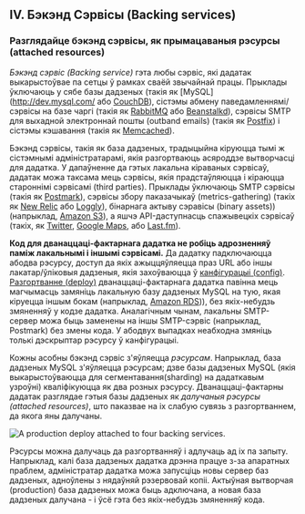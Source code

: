 ## IV. Бэкэнд Сэрвісы (Backing services)
### Разглядайце бэкэнд сэрвісы, як прымацаваныя рэсурсы (attached resources)

*Бэкэнд сэрвіс (Backing service)* гэта любы сэрвіс, які дадатак выкарыстоўвае па сетцы ў рамках сваёй звычайнай працы. Прыклады ўключаюць у сябе базы дадзеных (такія як [MySQL](http://dev.mysql.com/ або [CouchDB](http://couchdb.apache.org/)), сістэмы абмену паведамленнямі/сэрвісы на базе чаргі (такія як [RabbitMQ](http://www.rabbitmq.com/) або [Beanstalkd](https://beanstalkd.github.io)), сэрвісы SMTP для выхадной электроннай пошты (outband emails) (такія як [Postfix](http://www.postfix.org/)) і сістэмы кэшавання (такія як [Memcached](http://memcached.org/)).

Бэкэнд сэрвісы, такія як база дадзеных, традыцыйна кіруюцца тымі ж сістэмнымі адміністратарамі, якія разгортваюць асяроддзе вытворчасці для дадатка. У дапаўненне да гэтых лакальна кіраваных сэрвісаў, дадатак можа таксама мець сэрвісы, якія прадстаўляюцца і кіраюцца староннімі сэрвісамі (third parties). Прыклады ўключаюць SMTP сэрвісы (такія як [Postmark](http://postmarkapp.com/)), сэрвісы збору паказачыкаў (metrics-gathering) (такіх як [New Relic](http://newrelic.com/) або [Loggly](http://www.loggly.com/)), бінарнага актыву сэравісы (binary assets)) (напрыклад, [Amazon S3](http://aws.amazon.com/s3/)), а яшчэ API-даступнасць спажывецкіх cэрвіcаў (такіх, як [Twitter](http://dev.twitter.com/), [Google Maps](https://developers.google.com/maps/), або  [Last.fm](http://www.last.fm/api)).

**Код для дванаццаці-фактарнага дадатка не робіць адрозненняў паміж лакальнымі і іншымі сэрвісамі.** Да дадатку падключаюцца абодва рэсурсу, доступ да якіх ажыццяўляецца праз URL або іншы лакатар/ўліковыя дадзеныя, якія захоўваюцца ў [канфігурацыі (config)](./config). [Разгортванне (deploy)](./codebase) дванаццаці-фактарнага дадатка павінна мець магчымасць замяніць лакальную базу дадзеных MySQL на тую, якая кіруецца іншым бокам (напрыклад, [Amazon RDS](http://aws.amazon.com/rds/))), без якіх-небудзь змяненняў у кодзе дадатка. Аналагічным чынам, лакальны SMTP-сервер можа быць заменены на іншы SMTP-сэрвіс (напрыклад, Postmark) без змены кода. У абодвух выпадках неабходна змяніць толькі дэскрыптар рэсурсу ў канфігурацыі.

Кожны асобны бэкэнд сэрвіс з'яўляецца *рэсурсам*. Напрыклад, база дадзеных MySQL з'яўляецца рэсурсам; дзве базы дадзеных MySQL (якія выкарыстоўваюцца для сегментавання(sharding) на дадаткавым узроўні) кваліфікуюцца як два розных рэсурсу. Дванаццаці-фактарны дадатак разглядае гэтыя базы дадзеных як *далучаныя рэсурсы (attached resources)*, што паказвае на іх слабую сувязь з разгортваннем, да якога яны далучаны.

<img src="/images/attached-resources.png" class="full" alt="A production deploy attached to four backing services." />

Рэсурсы можна далучаць да разгортванняў і адлучаць ад іх па запыту. Напрыклад, калі база дадзеных дадатка дрэнна працуе з-за апаратных праблем, адміністратар дадатка можа запусціць новы сервер баз дадзеных, адноўлены з нядаўняй рэзервовай копіі. Актыўная вытворчая (production) база дадзеных можа быць адключана, а новая база дадзеных далучана - і ўсё гэта без якіх-небудзь змяненняў кода.
